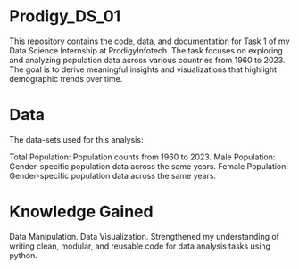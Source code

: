 # Prodigy_DS_01
This repository contains the code, data, and documentation for Task 1 of my Data Science Internship at ProdigyInfotech. The task focuses on exploring and analyzing population data across various countries from 1960 to 2023. The goal is to derive meaningful insights and visualizations that highlight demographic trends over time.

# Data
The data-sets used for this analysis:

Total Population: Population counts from 1960 to 2023.
Male Population: Gender-specific population data across the same years.
Female Population: Gender-specific population data across the same years.

# Knowledge Gained
Data Manipulation.
Data Visualization.
Strengthened my understanding of writing clean, modular, and reusable code for data analysis tasks using python.
